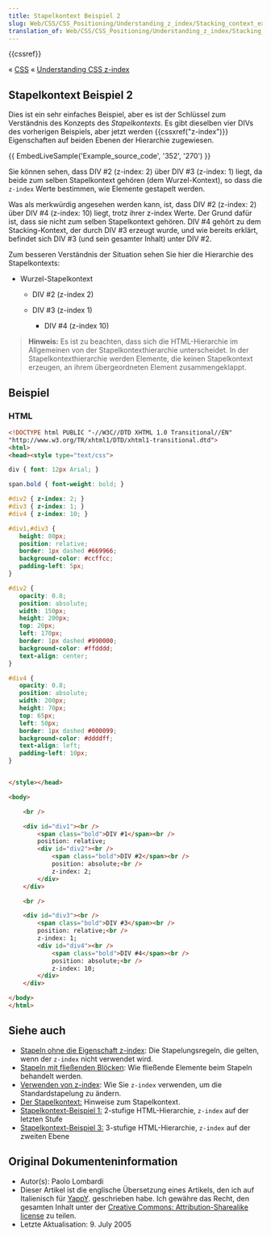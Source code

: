 ```yaml
---
title: Stapelkontext Beispiel 2
slug: Web/CSS/CSS_Positioning/Understanding_z_index/Stacking_context_example_2
translation_of: Web/CSS/CSS_Positioning/Understanding_z_index/Stacking_context_example_2
---
```

{{cssref}}

« [CSS](/de/docs/Web/CSS) « [Understanding CSS z-index](/de/docs/Web/CSS/CSS_Positioning/Understanding_z_index "Understanding CSS z-index")

## Stapelkontext Beispiel 2

Dies ist ein sehr einfaches Beispiel, aber es ist der Schlüssel zum Verständnis des Konzepts des _Stapelkontexts_. Es gibt dieselben vier DIVs des vorherigen Beispiels, aber jetzt werden {{cssxref("z-index")}} Eigenschaften auf beiden Ebenen der Hierarchie zugewiesen.

{{ EmbedLiveSample('Example_source_code', '352', '270') }}

Sie können sehen, dass DIV #2 (z-index: 2) über DIV #3 (z-index: 1) liegt, da beide zum selben Stapelkontext gehören (dem Wurzel-Kontext), so dass die `z-index` Werte bestimmen, wie Elemente gestapelt werden.

Was als merkwürdig angesehen werden kann, ist, dass DIV #2 (z-index: 2) über DIV #4 (z-index: 10) liegt, trotz ihrer z-index Werte. Der Grund dafür ist, dass sie nicht zum selben Stapelkontext gehören. DIV #4 gehört zu dem Stacking-Kontext, der durch DIV #3 erzeugt wurde, und wie bereits erklärt, befindet sich DIV #3 (und sein gesamter Inhalt) unter DIV #2.

Zum besseren Verständnis der Situation sehen Sie hier die Hierarchie des Stapelkontexts:

- Wurzel-Stapelkontext

  - DIV #2 (z-index 2)
  - DIV #3 (z-index 1)

    - DIV #4 (z-index 10)

> **Hinweis:** Es ist zu beachten, dass sich die HTML-Hierarchie im Allgemeinen von der Stapelkontexthierarchie unterscheidet. In der Stapelkontexthierarchie werden Elemente, die keinen Stapelkontext erzeugen, an ihrem übergeordneten Element zusammengeklappt.

## Beispiel

### HTML

```html
<!DOCTYPE html PUBLIC "-//W3C//DTD XHTML 1.0 Transitional//EN"
"http://www.w3.org/TR/xhtml1/DTD/xhtml1-transitional.dtd">
<html>
<head><style type="text/css">

div { font: 12px Arial; }

span.bold { font-weight: bold; }

#div2 { z-index: 2; }
#div3 { z-index: 1; }
#div4 { z-index: 10; }

#div1,#div3 {
   height: 80px;
   position: relative;
   border: 1px dashed #669966;
   background-color: #ccffcc;
   padding-left: 5px;
}

#div2 {
   opacity: 0.8;
   position: absolute;
   width: 150px;
   height: 200px;
   top: 20px;
   left: 170px;
   border: 1px dashed #990000;
   background-color: #ffdddd;
   text-align: center;
}

#div4 {
   opacity: 0.8;
   position: absolute;
   width: 200px;
   height: 70px;
   top: 65px;
   left: 50px;
   border: 1px dashed #000099;
   background-color: #ddddff;
   text-align: left;
   padding-left: 10px;
}


</style></head>

<body>

    <br />

    <div id="div1"><br />
        <span class="bold">DIV #1</span><br />
        position: relative;
        <div id="div2"><br />
            <span class="bold">DIV #2</span><br />
            position: absolute;<br />
            z-index: 2;
        </div>
    </div>

    <br />

    <div id="div3"><br />
        <span class="bold">DIV #3</span><br />
        position: relative;<br />
        z-index: 1;
        <div id="div4"><br />
            <span class="bold">DIV #4</span><br />
            position: absolute;<br />
            z-index: 10;
        </div>
    </div>

</body>
</html>
```

## Siehe auch

- [Stapeln ohne die Eigenschaft z-index](/de/docs/Web/CSS/CSS_Positioning/Understanding_z_index/Stacking_without_z-index): Die Stapelungsregeln, die gelten, wenn der `z-index` nicht verwendet wird.
- [Stapeln mit fließenden Blöcken](/de/docs/Web/CSS/CSS_Positioning/Understanding_z_index/Stacking_and_float): Wie fließende Elemente beim Stapeln behandelt werden.
- [Verwenden von z-index](/de/docs/Web/CSS/CSS_Positioning/Understanding_z_index/Adding_z-index): Wie Sie `z-index` verwenden, um die Standardstapelung zu ändern.
- [Der Stapelkontext:](/de/docs/Web/CSS/CSS_Positioning/Understanding_z_index/The_stacking_context) Hinweise zum Stapelkontext.
- [Stapelkontext-Beispiel 1:](/de/docs/Web/CSS/CSS_Positioning/Understanding_z_index/Stacking_context_example_1) 2-stufige HTML-Hierarchie, `z-index` auf der letzten Stufe
- [Stapelkontext-Beispiel 3:](/de/docs/Web/CSS/CSS_Positioning/Understanding_z_index/Stacking_context_example_3) 3-stufige HTML-Hierarchie, `z-index` auf der zweiten Ebene

## Original Dokumenteninformation

- Autor(s): Paolo Lombardi
- Dieser Artikel ist die englische Übersetzung eines Artikels, den ich auf Italienisch für [YappY](http://www.yappy.it). geschrieben habe. Ich gewähre das Recht, den gesamten Inhalt unter der [Creative Commons: Attribution-Sharealike license](http://creativecommons.org/licenses/by-sa/2.0/) zu teilen.
- Letzte Aktualisation: 9. July 2005
